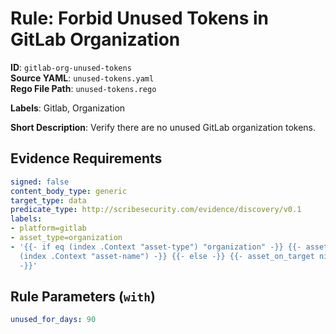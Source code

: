 # Rule: Forbid Unused Tokens in GitLab Organization

**ID**: `gitlab-org-unused-tokens`  
**Source YAML**: `unused-tokens.yaml`  
**Rego File Path**: `unused-tokens.rego`  

**Labels**: Gitlab, Organization

**Short Description**: Verify there are no unused GitLab organization tokens.

## Evidence Requirements

```yaml
signed: false
content_body_type: generic
target_type: data
predicate_type: http://scribesecurity.com/evidence/discovery/v0.1
labels:
- platform=gitlab
- asset_type=organization
- '{{- if eq (index .Context "asset-type") "organization" -}} {{- asset_on_target
  (index .Context "asset-name") -}} {{- else -}} {{- asset_on_target nil -}} {{- end
  -}}'
```
## Rule Parameters (`with`)

```yaml
unused_for_days: 90
```
